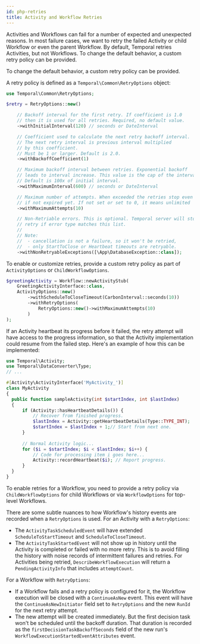 ```yaml
---
id: php-retries
title: Activity and Workflow Retries
---
```


Activities and Workflows can fail for a number of expected and unexpected reasons.
In most failure cases, we want to retry the failed Activity or child Workflow or even the parent Workflow.
By default, Temporal retries Activities, but not Workflows.
To change the default behavior, a custom retry policy can be provided.

To change the default behavior, a custom retry policy can be provided.

A retry policy is defined as a `Temporal\Common\RetryOptions` object:

```php
use Temporal\Common\RetryOptions;

$retry = RetryOptions::new()

    // Backoff interval for the first retry. If coefficient is 1.0
    // then it is used for all retries. Required, no default value. 
    ->withInitialInterval(120) // seconds or DateInterval

    // Coefficient used to calculate the next retry backoff interval.
    // The next retry interval is previous interval multiplied
    // by this coefficient.
    // Must be 1 or larger. Default is 2.0.
    ->withBackoffCoefficient(1)

    // Maximum backoff interval between retries. Exponential backoff
    // leads to interval increase. This value is the cap of the interval.
    // Default is 100x of initial interval.
    ->withMaximumInterval(600) // seconds or DateInterval

    // Maximum number of attempts. When exceeded the retries stop even
    // if not expired yet. If not set or set to 0, it means unlimited
    ->withMaximumAttempts(10)

    // Non-Retriable errors. This is optional. Temporal server will stop
    // retry if error type matches this list.
    //
    // Note:
    //  - cancellation is not a failure, so it won't be retried,
    //  - only StartToClose or Heartbeat timeouts are retryable.
    ->withNonRetryableExceptions([\App\DatabaseException::class]);
```

To enable or customize retries, provide a custom retry policy as part of `ActivityOptions` or `ChildWorkflowOptions`.

```php
$greetingActivity = Workflow::newActivityStub(
    GreetingActivityInterface::class,
    ActivityOptions::new()
        ->withScheduleToCloseTimeout(CarbonInterval::seconds(10))
        ->withRetryOptions(
            RetryOptions::new()->withMaximumAttempts(10)
        )
);
```

If an Activity heartbeat its progress before it failed, the retry attempt will have access to the progress information, 
so that the Activity implementation could resume from the failed step. Here's an example of how this can be implemented:

```php
use Temporal\Activity;
use Temporal\DataConverter\Type;
// ...

#[Activity\ActivityInterface('MyActivity_')]
class MyActivity 
{
  public function sampleActivity(int $startIndex, int $lastIndex)
  {  
      if (Activity::hasHeartbeatDetails()) {
          // Recover from finished progress.
          $lastIndex = Activity::getHeartbeatDetails(Type::TYPE_INT);
          $startIndex = $lastIndex + 1;// Start from next one.
      }
  
      // Normal Activity logic...
      for ($i = $startIndex; $i < $lastIndex; $i++) {
          // Code for processing item i goes here...
          Activity::recordHeartbeat($i); // Report progress.
      }
  }
}
```

To enable retries for a Workflow, you need to provide a retry policy via `ChildWorkflowOptions` for child Workflows or 
via `WorkflowOptions` for top-level Workflows.

There are some subtle nuances to how Workflow's history events are recorded when a `RetryOptions` is used.
For an Activity with a `RetryOptions`:

- The `ActivityTaskScheduledEvent` will have extended `ScheduleToStartTimeout` and `ScheduleToCloseTimeout`.
- The `ActivityTaskStartedEvent` will not show up in history until the Activity is completed or failed with no more retry.
  This is to avoid filling the history with noise records of intermittent failures and retries.
  For Activities being retried, `DescribeWorkflowExecution` will return a `PendingActivityInfo` that includes `attemptCount`.

For a Workflow with `RetryOptions`:

- If a Workflow fails and a retry policy is configured for it, the Workflow execution will be closed with a `ContinueAsNew` event.
  This event will have the `ContinueAsNewInitiator` field set to `RetryOptions` and the new `RunId` for the next retry attempt.
- The new attempt will be created immediately. But the first decision task won't be scheduled until the backoff duration. 
  That duration is recorded as the `firstDecisionTaskBackoffSeconds` field of the new run's `WorkflowExecutionStartedEventAttributes` event.
